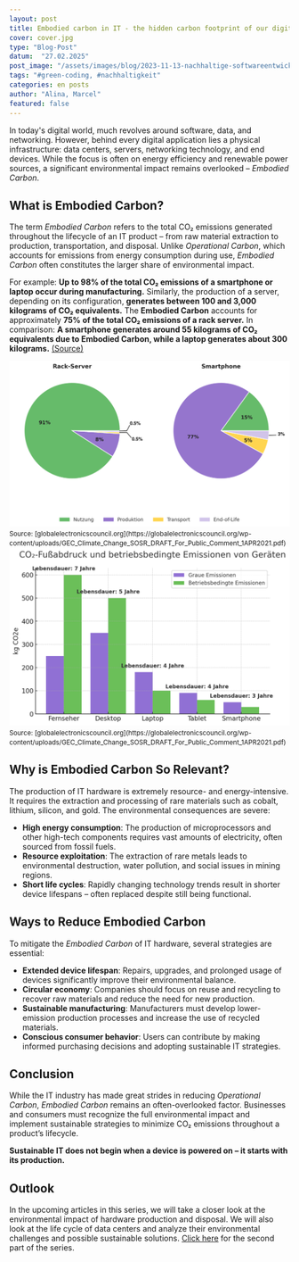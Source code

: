 ```yaml
---
layout: post
title: Embodied carbon in IT - the hidden carbon footprint of our digital world
cover: cover.jpg
type: "Blog-Post"
datum:  "27.02.2025"
post_image: "/assets/images/blog/2023-11-13-nachhaltige-softwareentwicklung.jpg"
tags: "#green-coding, #nachhaltigkeit"
categories: en posts
author: "Alina, Marcel"
featured: false
---
```


In today's digital world, much revolves around software, data, and networking. However, behind every digital application lies a physical infrastructure: data centers, servers, networking technology, and end devices. While the focus is often on energy efficiency and renewable power sources, a significant environmental impact remains overlooked – *Embodied Carbon*.

## **What is Embodied Carbon?**

The term *Embodied Carbon* refers to the total CO₂ emissions generated throughout the lifecycle of an IT product – from raw material extraction to production, transportation, and disposal. Unlike *Operational Carbon*, which accounts for emissions from energy consumption during use, *Embodied Carbon* often constitutes the larger share of environmental impact.

For example: **Up to 98% of the total CO₂ emissions of a smartphone or laptop occur during manufacturing.** Similarly, the production of a server, depending on its configuration, **generates between 100 and 3,000 kilograms of CO₂ equivalents.** The **Embodied Carbon** accounts for approximately **75% of the total CO₂ emissions of a rack server.** In comparison: **A smartphone generates around 55 kilograms of CO₂ equivalents due to Embodied Carbon, while a laptop generates about 300 kilograms.** [(Source)](https://globalelectronicscouncil.org/wp-content/uploads/GEC_Climate_Change_SOSR_DRAFT_For_Public_Comment_1APR2021.pdf)

<img class="img-fluid w-100" src="/assets/images/blog/smart-phone_vs_rack-server-de.png" alt="Comparison of Embodied Carbon and Operational Carbon in IT hardware">
<small>Source: [globalelectronicscouncil.org](https://globalelectronicscouncil.org/wp-content/uploads/GEC_Climate_Change_SOSR_DRAFT_For_Public_Comment_1APR2021.pdf)</small>

<img class="img-fluid w-100" src="/assets/images/blog/carbon-compairison-different-devices-de.png" alt="Comparison of Embodied Carbon and Operational Carbon in IT hardware">
<small>Source: [globalelectronicscouncil.org](https://globalelectronicscouncil.org/wp-content/uploads/GEC_Climate_Change_SOSR_DRAFT_For_Public_Comment_1APR2021.pdf)</small>

## **Why is Embodied Carbon So Relevant?**

The production of IT hardware is extremely resource- and energy-intensive. It requires the extraction and processing of rare materials such as cobalt, lithium, silicon, and gold. The environmental consequences are severe:

<ul>
<li><b>High energy consumption</b>: The production of microprocessors and other high-tech components requires vast amounts of electricity, often sourced from fossil fuels.</li>
<li><b>Resource exploitation</b>: The extraction of rare metals leads to environmental destruction, water pollution, and social issues in mining regions.</li>
<li><b>Short life cycles</b>: Rapidly changing technology trends result in shorter device lifespans – often replaced despite still being functional.</li>
</ul>

## **Ways to Reduce Embodied Carbon**

To mitigate the *Embodied Carbon* of IT hardware, several strategies are essential:

<ul>
<li><b>Extended device lifespan</b>: Repairs, upgrades, and prolonged usage of devices significantly improve their environmental balance.</li>
<li><b>Circular economy</b>: Companies should focus on reuse and recycling to recover raw materials and reduce the need for new production.</li>
<li><b>Sustainable manufacturing</b>: Manufacturers must develop lower-emission production processes and increase the use of recycled materials.</li>
<li><b>Conscious consumer behavior</b>: Users can contribute by making informed purchasing decisions and adopting sustainable IT strategies.</li>
</ul>

## **Conclusion**

While the IT industry has made great strides in reducing *Operational Carbon*, *Embodied Carbon* remains an often-overlooked factor. Businesses and consumers must recognize the full environmental impact and implement sustainable strategies to minimize CO₂ emissions throughout a product’s lifecycle.

**Sustainable IT does not begin when a device is powered on – it starts with its production.**

## **Outlook**

In the upcoming articles in this series, we will take a closer look at the environmental impact of hardware production and disposal. We will also look at the life cycle of data centers and analyze their environmental challenges and possible sustainable solutions. [Click here](https://mehrwert.tech/embodied-carbon-2) for the second part of the series. 